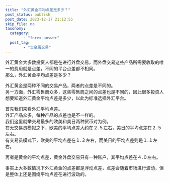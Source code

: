 ```yaml
---
title: "外汇黄金平均点差是多少？"
post_status: publish
post_date: 2023-12-17 21:12:55
skip_file: no
taxonomy:
  category:
        - "forex-answer"
  post_tag:
        - "贵金属交易"
---
```


外汇黄金大多数投资人都是在进行外盘交易，而外盘交易这些产品所需要收取的唯一的费用就是点差，不同的平台点差都不相同。  
那么，外汇黄金平均点差是多少？

外汇黄金是两种不同的交易产品，两者的点差是不同的。  
另一方面，外汇零售商众多，这些零售商之间的点差也是不同的，因此很多投资人想要知道外汇黄金平均点差是多少，以此为标准选择外汇平台。

首先我们来看外汇平均点差。  
外汇产品众多，每种产品的点差也是不一样的。  
我们这里就举交易最多的欧美和美日两种货币对为例。  
在无交易员模拟之下，欧美的平均点差大约在２.５左右，美日的平均点差在２.５左右。  
有交易员模式下，欧美的平均点差在１.２左右，而美日的平均点差则是１.１左右。

再者是黄金的平均点差，黄金外盘交易只有一种账户，其平均点差在４.０左右。

事实上大多数情况下外汇黄金的点差都是浮动点差，点差会随着市场进行波动，但是整体上还是围绕平均点差在进行波动的。
